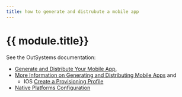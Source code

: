 ```yaml
---
title: how to generate and distrubute a mobile app
---
```

# {{ module.title}}

See the OutSystems documentation:

* [Generate and Distribute Your Mobile App](https://success.outsystems.com/Documentation/11/Delivering_Mobile_Apps/Generate_and_Distribute_Your_Mobile_App),
* [More Information on Generating and Distributing Mobile Apps](https://success.outsystems.com/Documentation/11/Delivering_Mobile_Apps/Generate_and_Distribute_Your_Mobile_App/More_Information_on_Generating_and_Distributing_Mobile_Apps) and
    * IOS [Create a Provisioning Profile](https://success.outsystems.com/Documentation/11/Delivering_Mobile_Apps/Generate_and_Distribute_Your_Mobile_App/More_Information_on_Generating_and_Distributing_Mobile_Apps#Create_a_Provisioning_Profile)
* [Native Platforms Configuration](https://success.outsystems.com/Documentation/11/Delivering_Mobile_Apps/Generate_and_Distribute_Your_Mobile_App/Native_Platforms_Configuration)
